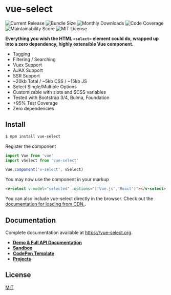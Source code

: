 # vue-select 

![Current Release](https://img.shields.io/github/release/sagalbot/vue-select.svg?style=flat-square)
             ![Bundle Size](https://img.shields.io/bundlephobia/min/vue-select.svg?style=flat-square) 
             ![Monthly Downloads](https://img.shields.io/npm/dm/vue-select.svg?style=flat-square) 
             ![Code Coverage](https://img.shields.io/coveralls/github/sagalbot/vue-select.svg?style=flat-square) 
             ![Maintainability Score](https://img.shields.io/codeclimate/maintainability/sagalbot/vue-select.svg?style=flat-square) 
             ![MIT License](https://img.shields.io/github/license/sagalbot/vue-select.svg?style=flat-square) 

**Everything you wish the HTML `<select>` element could do, wrapped up into a zero dependency, highly extensible Vue component.** 

- Tagging
- Filtering / Searching
- Vuex Support
- AJAX Support
- SSR Support
- ~20kb Total / ~5kb CSS / ~15kb JS
- Select Single/Multiple Options
- Customizable with slots and SCSS variables
- Tested with Bootstrap 3/4, Bulma, Foundation
- +95% Test Coverage
- Zero dependencies

## Install

```bash
$ npm install vue-select
```

Register the component

```js
import Vue from 'vue'
import vSelect from 'vue-select'

Vue.component('v-select', vSelect)
```

You may now use the component in your markup

```html
<v-select v-model="selected" :options="['Vue.js','React']"></v-select>
```

You can also include vue-select directly in the browser. Check out the 
[documentation for loading from CDN.](https://vue-select.org/guide/install.html#in-the-browser).

## Documentation

Complete documentation available at https://vue-select.org.

- **[Demo & Full API Documentation](https://vue-select.org)**
- **[Sandbox](https://vue-select.org/sandbox.html)**
- **[CodePen Template](http://codepen.io/sagalbot/pen/NpwrQO)**
- **[Projects](https://github.com/sagalbot/vue-select/projects)**

## License

[MIT](https://github.com/sagalbot/vue-select/blob/master/LICENSE.md)

